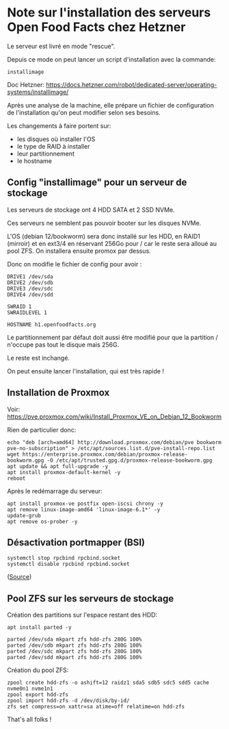 ﻿# Note sur l'installation des serveurs Open Food Facts chez Hetzner

Le serveur est livré en mode "rescue".

Depuis ce mode on peut lancer un script d'installation avec la commande:

`installimage`

Doc Hetzner: https://docs.hetzner.com/robot/dedicated-server/operating-systems/installimage/

Après une analyse de la machine, elle prépare un fichier de configuration de l'installation qu'on peut modifier selon ses besoins.

Les changements à faire portent sur:
- les disques où installer l'OS
- le type de RAID à installer
- leur partitionnement
- le hostname

## Config "installimage" pour un serveur de stockage

Les serveurs de stockage ont 4 HDD SATA et 2 SSD NVMe.

Ces serveurs ne semblent pas pouvoir booter sur les disques NVMe.

L'OS (debian 12/bookworm) sera donc installé sur les HDD, en RAID1 (mirroir) et en ext3/4 en réservant 256Go pour / car le reste sera alloué au pool ZFS. On installera ensuite promox par dessus.

Donc on modifie le fichier de config pour avoir :

```
DRIVE1 /dev/sda
DRIVE2 /dev/sdb
DRIVE3 /dev/sdc
DRIVE4 /dev/sdd

SWRAID 1
SWRAIDLEVEL 1

HOSTNAME h1.openfoodfacts.org
```

Le partitionnement par défaut doit aussi être modifié pour que la partition / n'occupe pas tout le disque mais 256G.

Le reste est inchangé.

On peut ensuite lancer l'installation, qui est très rapide !

## Installation de Proxmox

Voir: https://pve.proxmox.com/wiki/Install_Proxmox_VE_on_Debian_12_Bookworm

Rien de particulier donc:

```
echo "deb [arch=amd64] http://download.proxmox.com/debian/pve bookworm pve-no-subscription" > /etc/apt/sources.list.d/pve-install-repo.list
wget https://enterprise.proxmox.com/debian/proxmox-release-bookworm.gpg -O /etc/apt/trusted.gpg.d/proxmox-release-bookworm.gpg 
apt update && apt full-upgrade -y
apt install proxmox-default-kernel -y
reboot
```

Après le redémarrage du serveur:

```
apt install proxmox-ve postfix open-iscsi chrony -y
apt remove linux-image-amd64 'linux-image-6.1*' -y
update-grub
apt remove os-prober -y
```

## Désactivation portmapper (BSI)

```
systemctl stop rpcbind rpcbind.socket
systemctl disable rpcbind rpcbind.socket
```

([Source](https://www.bsi.bund.de/EN/Themen/Unternehmen-und-Organisationen/Cyber-Sicherheitslage/Reaktion/CERT-Bund/CERT-Bund-Reports/HowTo/Offene-Portmapper-Dienste/Offene-Portmapper-Dienste_node.html))

## Pool ZFS sur les serveurs de stockage

Création des partitions sur l'espace restant des HDD:

```
apt install parted -y

parted /dev/sda mkpart zfs hdd-zfs 280G 100%
parted /dev/sdb mkpart zfs hdd-zfs 280G 100%
parted /dev/sdc mkpart zfs hdd-zfs 280G 100%
parted /dev/sdd mkpart zfs hdd-zfs 280G 100%
```

Création du pool ZFS:

```
zpool create hdd-zfs -o ashift=12 raidz1 sda5 sdb5 sdc5 sdd5 cache nvme0n1 nvme1n1
zpool export hdd-zfs
zpool import hdd-zfs -d /dev/disk/by-id/
zfs set compress=on xattr=sa atime=off relatime=on hdd-zfs
```

That's all folks !
